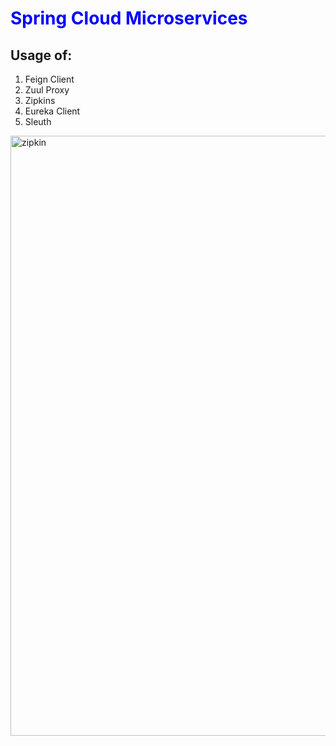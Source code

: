 
<h1 style="color:blue;">Spring Cloud Microservices</h1>

<h2>Usage of:</h2>
<ol>
  <li>Feign Client</li>
  <li>Zuul Proxy</li>
  <li>Zipkins</li>
  <li>Eureka Client</li>
  <li>Sleuth</li>
  </ol>
<img width="960" alt="zipkin" src="https://user-images.githubusercontent.com/43459908/113348929-e3019600-9354-11eb-8d94-6c08530ccd2e.PNG">


